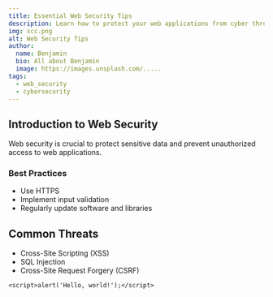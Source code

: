 ```yaml
---
title: Essential Web Security Tips
description: Learn how to protect your web applications from cyber threats
img: scc.png
alt: Web Security Tips
author:
  name: Benjamin
  bio: All about Benjamin
  image: https://images.unsplash.com/.....
tags: 
  - web_security
  - cybersecurity
---
```


## Introduction to Web Security

Web security is crucial to protect sensitive data and prevent unauthorized access to web applications.

### Best Practices

- Use HTTPS
- Implement input validation
- Regularly update software and libraries

## Common Threats

- Cross-Site Scripting (XSS)
- SQL Injection
- Cross-Site Request Forgery (CSRF)

```html[web-security-tips.md]
<script>alert('Hello, world!');</script>
```

<info-box>
  <template #info-box>
    Stay updated with the latest security trends and vulnerabilities.
  </template>
</info-box>
